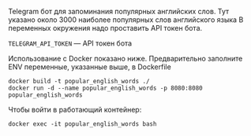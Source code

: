 Telegram бот для запоминания популярных английских слов. 
Тут указано около 3000 наиболее популярных слов английского языка
В переменных окружения надо проставить API токен бота.

`TELEGRAM_API_TOKEN` — API токен бота

Использование с Docker показано ниже. Предварительно заполните ENV переменные, указанные выше, в Dockerfile

```
docker build -t popular_english_words ./
docker run -d --name popular_english_words -p 8080:8080 popular_english_words
```

Чтобы войти в работающий контейнер:

```
docker exec -it popular_english_words bash
```
